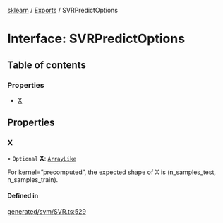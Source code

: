 [sklearn](../readme.md) / [Exports](../modules.md) / SVRPredictOptions

# Interface: SVRPredictOptions

## Table of contents

### Properties

- [X](SVRPredictOptions.md#x)

## Properties

### X

• `Optional` **X**: [`ArrayLike`](../modules.md#arraylike)

For kernel=”precomputed”, the expected shape of X is (n\_samples\_test, n\_samples\_train).

#### Defined in

[generated/svm/SVR.ts:529](https://github.com/transitive-bullshit/scikit-learn-ts/blob/367336a/packages/sklearn/src/generated/svm/SVR.ts#L529)
